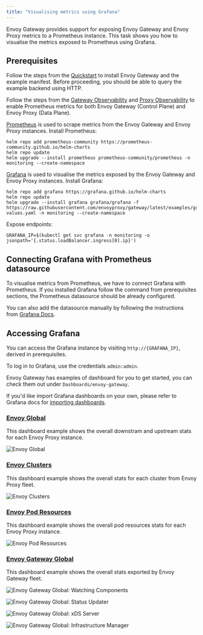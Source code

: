 ```yaml
---
title: "Visualising metrics using Grafana"
---
```


Envoy Gateway provides support for exposing Envoy Gateway and Envoy Proxy metrics to a Prometheus instance.
This task shows you how to visualise the metrics exposed to Prometheus using Grafana.

## Prerequisites

Follow the steps from the [Quickstart](../../quickstart) to install Envoy Gateway and the example manifest.
Before proceeding, you should be able to query the example backend using HTTP.

Follow the steps from the [Gateway Observability](../gateway-observability) and [Proxy Observability](../proxy-observability#metrics) to enable Prometheus metrics
for both Envoy Gateway (Control Plane) and Envoy Proxy (Data Plane).

[Prometheus](https://prometheus.io) is used to scrape metrics from the Envoy Gateway and Envoy Proxy instances. Install Prometheus:

```shell
helm repo add prometheus-community https://prometheus-community.github.io/helm-charts
helm repo update
helm upgrade --install prometheus prometheus-community/prometheus -n monitoring --create-namespace
```

[Grafana](https://grafana.com/grafana/) is used to visualise the metrics exposed by the Envoy Gateway and Envoy Proxy instances.
Install Grafana:

```shell
helm repo add grafana https://grafana.github.io/helm-charts
helm repo update
helm upgrade --install grafana grafana/grafana -f https://raw.githubusercontent.com/envoyproxy/gateway/latest/examples/grafana/helm-values.yaml -n monitoring --create-namespace
```

Expose endpoints:

```shell
GRAFANA_IP=$(kubectl get svc grafana -n monitoring -o jsonpath='{.status.loadBalancer.ingress[0].ip}')
```

## Connecting Grafana with Prometheus datasource

To visualise metrics from Prometheus, we have to connect Grafana with Prometheus. If you installed Grafana follow the command
from prerequisites sections, the Prometheus datasource should be already configured.

You can also add the datasource manually by following the instructions from [Grafana Docs](https://grafana.com/docs/grafana/latest/datasources/prometheus/configure-prometheus-data-source/).

## Accessing Grafana

You can access the Grafana instance by visiting `http://{GRAFANA_IP}`, derived in prerequisites.

To log in to Grafana, use the credentials `admin:admin`.

Envoy Gateway has examples of dashboard for you to get started, you can check them out under `Dashboards/envoy-gateway`.

If you'd like import Grafana dashboards on your own, please refer to Grafana docs for [importing dashboards](https://grafana.com/docs/grafana/latest/dashboards/manage-dashboards/#import-a-dashboard).

### [Envoy Global](https://raw.githubusercontent.com/envoyproxy/gateway/main/charts/gateway-addons-helm/dashboards/envoy-global.json)

This dashboard example shows the overall downstram and upstream stats for each Envoy Proxy instance.

![Envoy Global](/img/envoy-global-dashboard.png)

### [Envoy Clusters](https://raw.githubusercontent.com/envoyproxy/gateway/main/charts/gateway-addons-helm/dashboards/envoy-clusters.json)

This dashboard example shows the overall stats for each cluster from Envoy Proxy fleet.

![Envoy Clusters](/img/envoy-clusters-dashboard.png)

### [Envoy Pod Resources](https://raw.githubusercontent.com/envoyproxy/gateway/main/charts/gateway-addons-helm/dashboards/envoy-pod-resource.json)

This dashboard example shows the overall pod resources stats for each Envoy Proxy instance.

![Envoy Pod Resources](/img/envoy-pod-resources-dashboard.png)

### [Envoy Gateway Global](https://raw.githubusercontent.com/envoyproxy/gateway/main/charts/gateway-addons-helm/dashboards/envoy-gateway-global.json)

This dashboard example shows the overall stats exported by Envoy Gateway fleet.

![Envoy Gateway Global: Watching Components](/img/envoy-gateway-global-watching-components.png)

![Envoy Gateway Global: Status Updater](/img/envoy-gateway-global-status-updater.png)

![Envoy Gateway Global: xDS Server](/img/envoy-gateway-global-xds-server.png)

![Envoy Gateway Global: Infrastructure Manager](/img/envoy-gateway-global-infra-manager.png)
